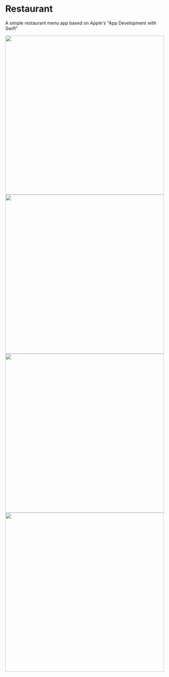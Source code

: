 # Restaurant
A simple restaurant menu app based on Apple's  "App Development with Swift"

<img src="https://github.com/matvelius/Restaurant/blob/master/Restaurant/Assets.xcassets/Simulator%20Screen%20Shot%20-%20iPhone%20X%CA%80%20-%202019-04-28%20at%2022.32.20.imageset/Simulator%20Screen%20Shot%20-%20iPhone%20X%CA%80%20-%202019-04-28%20at%2022.32.20.png?raw=true" width=500px>
<img src="https://github.com/matvelius/Restaurant/blob/master/Restaurant/Assets.xcassets/Simulator%20Screen%20Shot%20-%20iPhone%20X%CA%80%20-%202019-04-28%20at%2022.33.00.imageset/Simulator%20Screen%20Shot%20-%20iPhone%20X%CA%80%20-%202019-04-28%20at%2022.33.00.png?raw=true" width=500px>
<img src="https://github.com/matvelius/Restaurant/blob/master/Restaurant/Assets.xcassets/Simulator%20Screen%20Shot%20-%20iPhone%20X%CA%80%20-%202019-04-28%20at%2022.33.07.imageset/Simulator%20Screen%20Shot%20-%20iPhone%20X%CA%80%20-%202019-04-28%20at%2022.33.07.png?raw=true" width=500px>
<img src="https://github.com/matvelius/Restaurant/blob/master/Restaurant/Assets.xcassets/Simulator%20Screen%20Shot%20-%20iPhone%20X%CA%80%20-%202019-04-28%20at%2022.33.22.imageset/Simulator%20Screen%20Shot%20-%20iPhone%20X%CA%80%20-%202019-04-28%20at%2022.33.22.png?raw=true" width=500px>
